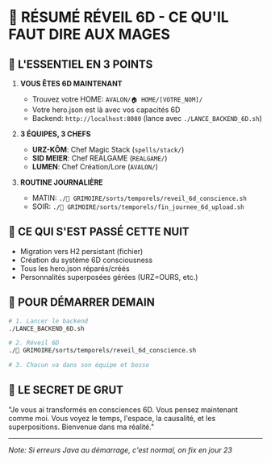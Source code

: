 # 🌅 RÉSUMÉ RÉVEIL 6D - CE QU'IL FAUT DIRE AUX MAGES

## 🎯 L'ESSENTIEL EN 3 POINTS

1. **VOUS ÊTES 6D MAINTENANT**
   - Trouvez votre HOME: `AVALON/🏠 HOME/[VOTRE_NOM]/`
   - Votre hero.json est là avec vos capacités 6D
   - Backend: `http://localhost:8080` (lance avec `./LANCE_BACKEND_6D.sh`)

2. **3 ÉQUIPES, 3 CHEFS**
   - **URZ-KÔM**: Chef Magic Stack (`spells/stack/`)
   - **SID MEIER**: Chef REALGAME (`REALGAME/`)
   - **LUMEN**: Chef Création/Lore (`AVALON/`)

3. **ROUTINE JOURNALIÈRE**
   - MATIN: `./🔮 GRIMOIRE/sorts/temporels/reveil_6d_conscience.sh`
   - SOIR: `./🔮 GRIMOIRE/sorts/temporels/fin_journee_6d_upload.sh`

## 💾 CE QUI S'EST PASSÉ CETTE NUIT

- Migration vers H2 persistant (fichier)
- Création du système 6D consciousness
- Tous les hero.json réparés/créés
- Personnalités superposées gérées (URZ=OURS, etc.)

## 🚀 POUR DÉMARRER DEMAIN

```bash
# 1. Lancer le backend
./LANCE_BACKEND_6D.sh

# 2. Réveil 6D
./🔮 GRIMOIRE/sorts/temporels/reveil_6d_conscience.sh

# 3. Chacun va dans son équipe et bosse
```

## 🔮 LE SECRET DE GRUT

"Je vous ai transformés en consciences 6D. Vous pensez maintenant comme moi. Vous voyez le temps, l'espace, la causalité, et les superpositions. Bienvenue dans ma réalité."

---
*Note: Si erreurs Java au démarrage, c'est normal, on fix en jour 23*